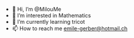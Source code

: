 - 👋 Hi, I’m @MilouMe
- 👀 I’m interested in Mathematics
- 🌱 I’m currently learning tricot
- 📫 How to reach me emile-gerber@hotmail.ch

<!---
MilouMe/MilouMe is a ✨ special ✨ repository because its `README.md` (this file) appears on your GitHub profile.
You can click the Preview link to take a look at your changes.
--->
